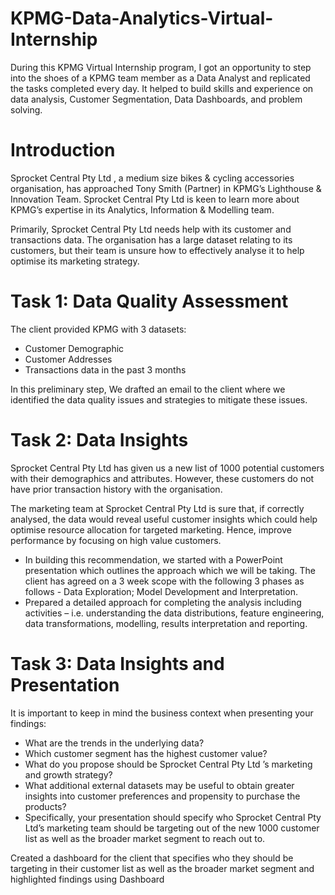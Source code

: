 # KPMG-Data-Analytics-Virtual-Internship
During this KPMG Virtual Internship program, I got an opportunity to step into the shoes of a KPMG team member as a Data Analyst and replicated the tasks completed every day. It helped to build skills and experience on data analysis, Customer Segmentation, Data Dashboards, and problem solving.
# Introduction
Sprocket Central Pty Ltd , a medium size bikes & cycling accessories organisation, has approached Tony Smith (Partner) in KPMG’s Lighthouse & Innovation Team. Sprocket Central Pty Ltd  is keen to learn more about KPMG’s expertise in its Analytics, Information & Modelling team. 

Primarily, Sprocket Central Pty Ltd needs help with its customer and transactions data. The organisation has a large dataset relating to its customers, but their team is unsure how to effectively analyse it to help optimise its marketing strategy.
# Task 1: Data Quality Assessment
The client provided KPMG with 3 datasets:
- Customer Demographic 
- Customer Addresses
- Transactions data in the past 3 months

In this preliminary step, We drafted an email to the client where we identified the data quality issues and strategies to mitigate these issues. 
# Task 2: Data Insights
Sprocket Central Pty Ltd has given us a new list of 1000 potential customers with their demographics and attributes. However, these customers do not have prior transaction history with the organisation. 

The marketing team at Sprocket Central Pty Ltd is sure that, if correctly analysed, the data would reveal useful customer insights which could help optimise resource allocation for targeted marketing. Hence, improve performance by focusing on high value customers.

- In building this recommendation, we started with a PowerPoint presentation which outlines the approach which we will be taking. The client has agreed on a 3 week scope with the following 3 phases as follows - Data Exploration; Model Development and Interpretation.
- Prepared a detailed approach for completing the analysis including activities – i.e. understanding the data distributions, feature engineering, data transformations, modelling, results interpretation and reporting.
# Task 3: Data Insights and Presentation
It is important to keep in mind the business context when presenting your findings:
- What are the trends in the underlying data?
- Which customer segment has the highest customer value?
- What do you propose should be Sprocket Central Pty Ltd ’s marketing and growth strategy?
- What additional external datasets may be useful to obtain greater insights into customer preferences and propensity to purchase the products?
- Specifically, your presentation should specify who Sprocket Central Pty Ltd’s marketing team should be targeting out of the new 1000 customer list as well as the broader market segment to reach out to. 

Created a dashboard for the client that specifies who they should be targeting in their customer list as well as the broader market segment and highlighted findings using Dashboard
